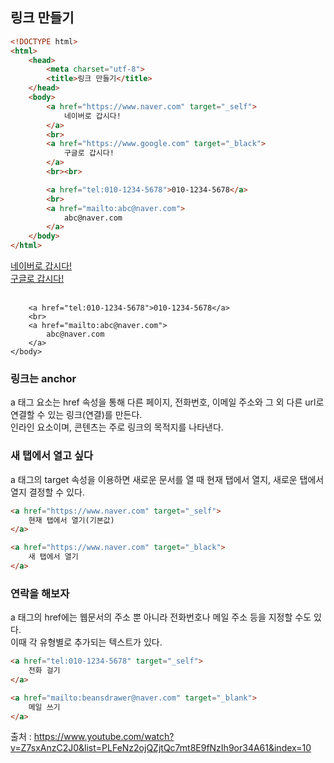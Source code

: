 ## 링크 만들기

```html
<!DOCTYPE html>
<html>
    <head>
        <meta charset="utf-8">
        <title>링크 만들기</title>
    </head>
    <body>
        <a href="https://www.naver.com" target="_self">
            네이버로 갑시다!
        </a>
        <br>
        <a href="https://www.google.com" target="_black">
            구글로 갑시다!
        </a>
        <br><br>

        <a href="tel:010-1234-5678">010-1234-5678</a>
        <br>
        <a href="mailto:abc@naver.com">
            abc@naver.com
        </a>
    </body>
</html>
```

<!DOCTYPE html>
<html>
    <head>
        <meta charset="utf-8">
        <title>링크 만들기</title>
    </head>
    <body>
        <a href="https://www.naver.com" target="_self">
            네이버로 갑시다!
        </a>
        <br>
        <a href="https://www.google.com" target="_black">
            구글로 갑시다!
        </a>
        <br><br>

        <a href="tel:010-1234-5678">010-1234-5678</a>
        <br>
        <a href="mailto:abc@naver.com">
            abc@naver.com
        </a>
    </body>
</html>


### 링크는 anchor
a 태그 요소는 href 속성을 통해 다른 페이지, 전화번호, 이메일 주소와 그 외 다른 url로 연결할 수 있는 링크(연결)를 만든다.  
인라인 요소이며, 콘텐츠는 주로 링크의 목적지를 나타낸다.

### 새 탭에서 열고 싶다
a 태그의 target 속성을 이용하면 새로운 문서를 열 때 현재 탭에서 열지, 새로운 탭에서 열지 결정할 수 있다.
```html
<a href="https://www.naver.com" target="_self">
	현재 탭에서 열기(기본값)
</a>

<a href="https://www.naver.com" target="_black">
	새 탭에서 열기
</a>
```

### 연락을 해보자
a 태그의 href에는 웹문서의 주소 뿐 아니라 전화번호나 메일 주소 등을 지정할 수도 있다.  
이때 각 유형별로 추가되는 텍스트가 있다.

```html
<a href="tel:010-1234-5678" target="_self">
	전화 걸기
</a>

<a href="mailto:beansdrawer@naver.com" target="_blank">
	메일 쓰기
</a>
```

출처 : https://www.youtube.com/watch?v=Z7sxAnzC2J0&list=PLFeNz2ojQZjtQc7mt8E9fNzIh9or34A61&index=10